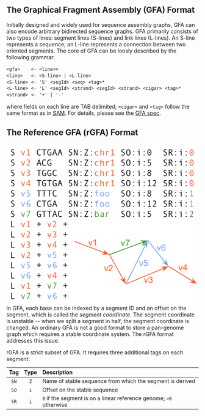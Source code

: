 ## The Graphical Fragment Assembly (GFA) Format

Initially designed and widely used for sequence assembly graphs, GFA can also
encode arbitrary bidirected sequence graphs. GFA primarily consists of two
types of lines: segment lines (S-lines) and link lines (L-lines). An S-line
represents a sequence; an L-line represents a connection between two oriented
segments. The core of GFA can be loosly described by the following grammar:

```txt
<gfa>    <- <line>+
<line>   <- <S-line> | <L-line>
<S-line> <- 'S' <segId> <seq> <tag>*
<L-line> <- 'L' <segId> <strand> <segId> <strand> <cigar> <tag>*
<strand> <- '+' | '-'
```

where fields on each line are TAB delimited; `<cigar>` and `<tag>` follow the
same format as in [SAM][sam]. For details, please see the [GFA spec][gfa1].

## The Reference GFA (rGFA) Format

<img align="right" src="example1.png"/>

In GFA, each base can be indexed by a segment ID and an offset on the segment,
which is called the *segment coordinate*. The segment coordinate is unstable --
when we split a segment in half, the segment coordinate is changed. An ordinary
GFA is not a good format to store a pan-genome graph which requires a stable
coordinate system. The rGFA format addresses this issue.

rGFA is a strict subset of GFA. It requires three additional tags on each
segment:

|Tag |Type|Description                                                       |
|:--:|:--:|:-----------------------------------------------------------------|
|`SN`|`Z` |Name of stable sequence from which the segment is derived         |
|`SO`|`i` |Offset on the stable sequence                                     |
|`SR`|`i` |`0` if the segment is on a linear reference genome; `>0` otherwise|

[miniasm]: https://github.com/lh3/miniasm/
[canu]: https://github.com/marbl/canu
[spades]: https://github.com/ablab/spades
[sam]: https://en.wikipedia.org/wiki/SAM_(file_format)
[gfa1]: https://github.com/GFA-spec/GFA-spec/blob/master/GFA1.md
